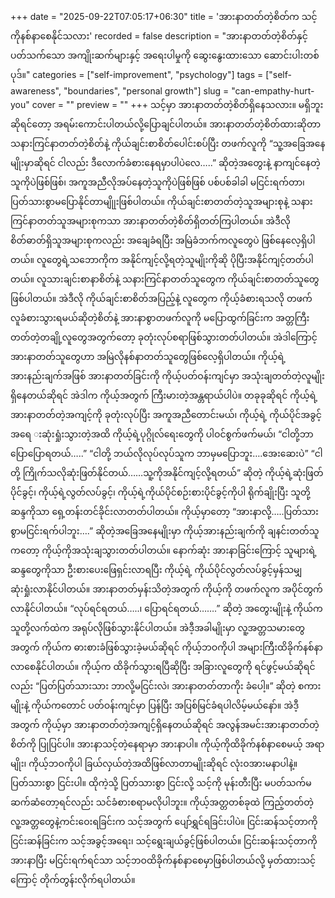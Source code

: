 +++
date = "2025-09-22T07:05:17+06:30"
title = 'အားနာတတ်တဲ့စိတ်က သင့်ကိုနစ်နာစေနိုင်သလား'
recorded = false
description = "အားနာတတ်တဲ့စိတ်နှင့်ပတ်သက်သော အကျိုးဆက်များနှင့် အရေးပါမှုကို ဆွေးနွေးထားသော ဆောင်းပါးတစ်ပုဒ်။"
categories = ["self-improvement", "psychology"]
tags = ["self-awareness", "boundaries", "personal growth"]
slug = "can-empathy-hurt-you"
cover = ""
preview = ""
+++
သင့်မှာ အားနာတတ်တဲ့စိတ်ရှိနေသလား။ မရှိဘူးဆိုရင်တော့ အရမ်းကောင်းပါတယ်လို့ပြောချင်ပါတယ်။ အားနာတတ်တဲ့စိတ်ထားဆိုတာ သနားကြင်နာတတ်တဲ့စိတ်နဲ့ ကိုယ်ချင်းစာစိတ်ပေါင်းစပ်ပြီး တဖက်လူကို “သူ့အခြေအနေမျိုးမှာဆိုရင် ငါလည်း ဒီလောက်ခံစားနေရမှာပါပဲလေ…..” ဆိုတဲ့အတွေးနဲ့ နာကျင်နေတဲ့သူကိုပဲဖြစ်ဖြစ်၊ အကူအညီလိုအပ်နေတဲ့သူကိုပဲဖြစ်ဖြစ် ပစ်ပစ်ခါခါ မငြင်းရက်တာ၊ ပြတ်သားစွာမပြောနိုင်တာမျိုုးဖြစ်ပါတယ်။
ကိုယ်ချင်းစာတတ်တဲ့သူအများစုနဲ့ သနားကြင်နာတတ်သူအများစုကသာ အားနာတတ်တဲ့စိတ်ရှိတတ်ကြပါတယ်။ အဲဒီလိုစိတ်ဓာတ်ရှိသူအများစုကလည်း အချေခံရပြီး အမြဲခံဘက်ကလူတွေပဲ ဖြစ်နေလေ့ရှိပါတယ်။
လူတွေရဲ့သဘောကိုက အနိုင်ကျင့်လို့ရတဲ့သူမျိုးကိုဆို ပိုပြီးအနိုင်ကျင့်တတ်ပါတယ်။ လူသားချင်းစာနာစိတ်နဲ့ သနားကြင်နာတတ်သူတွေက ကိုယ်ချင်းစာတတ်သူတွေဖြစ်ပါတယ်။ အဲဒီလို ကိုယ်ချင်းစာစိတ်အပြည့်နဲ့ လူတွေက ကိုယ့်ခံစားရသလို တဖက်လူခံစားသွားရမယ်ဆိုတဲ့စိတ်နဲ့ အားနာစွာတဖက်လူကို မပြောထွက်ခြင်းက အတ္တကြီးတတ်တဲ့တချို့လူတွေအတွက်တော့ ခုတုံးလုပ်စရာဖြစ်သွားတတ်ပါတယ်။
အဲဒါကြောင့် အားနာတတ်သူတွေဟာ အမြဲလိုနစ်နာတတ်သူတွေဖြစ်လေ့ရှိပါတယ်။ ကိုယ့်ရဲ့ အားနည်းချက်အဖြစ် အားနာတတ်ခြင်းကို ကိုယ့်ပတ်ဝန်းကျင်မှာ အသုံးချတတ်တဲ့လူမျိုးရှိနေတယ်ဆိုရင် အဲဒါက ကိုယ့်အတွက် ကြီးမားတဲ့အန္တရာယ်ပါပဲ။ တခုခုဆိုရင် ကိုယ့်ရဲ့အားနာတတ်တဲ့အကျင့်ကို ခုတုံးလုပ်ပြီး အကူအညီတောင်းမယ်၊ ကိုယ့်ရဲ့ ကိုယ်ပိုင်အခွင့်အရေ းဆုံးရှုံးသွားတဲ့အထိ ကိုယ့်ရဲ့ပုဂ္ဂိုလ်ရေးတွေကို ပါဝင်စွက်ဖက်မယ်၊ “ငါတို့ဘာပြောပြောရတယ်…..” “ငါတို့ ဘယ်လိုလုပ်လုပ်သူက ဘာမှမပြောဘူး….အေးဆေးပဲ” “ငါတို့ ကြိုက်သလိုဆုံးဖြတ်နိုင်တယ်……သူ့ကိုအနိုင်ကျင့်လို့ရတယ်” ဆိုတဲ့ ကိုယ့်ရဲ့ဆုံးဖြတ်ပိုင်ခွင့်၊ ကိုယ့်ရဲ့လွတ်လပ်ခွင့်၊ ကိုယ့်ရဲ့ကိုယ်ပိုင်စဉ်းစားပိုင်ခွင့်ကိုပါ ရိုက်ချိုးပြီး သူတို့ဆန္ဒကိုသာ ရှေ့တန်းတင်ခိုင်းလာတတ်ပါတယ်။ ကိုယ့်မှာတော့ “အားနာလို့…..ပြတ်သားစွာမငြင်းရက်ပါဘူး….” ဆိုတဲ့အခြေအနေမျိုးမှာ ကိုယ့်အားနည်းချက်ကို ချနင်းတတ်သူကတော့ ကိုယ့်ကိုအသုံးချသွားတတ်ပါတယ်။
နောက်ဆုံး အားနာခြင်းကြောင့် သူများရဲ့ ဆန္ဒတွေကိုသာ ဦးစားပေးဖြေရှင်းလာရပြီး ကိုယ့်ရဲ့ ကိုယ်ပိုင်လွတ်လပ်ခွင့်မှန်သမျှ ဆုံးရှုံးလာနိုင်ပါတယ်။ အားနာတတ်မှန်းသိတဲ့အတွက် ကိုယ့်ကို တဖက်လူက အပိုင်တွက်လာနိုင်ပါတယ်။ “လုပ်ရင်ရတယ်…..၊ ပြောရင်ရတယ်…….” ဆိုတဲ့ အတွေးမျိုးနဲ့ ကိုယ်က သူတို့လက်ထဲက အရုပ်လိုဖြစ်သွားနိုင်ပါတယ်။ အဲဒီ့အခါမျိုးမှာ လူ့အတ္တသမားတွေအတွက် ကိုယ်က ဓားစားခံဖြစ်သွားခဲ့မယ်ဆိုရင် ကိုယ့်ဘဝကိုပါ အများကြီးထိခိုက်နစ်နာလာစေနိုင်ပါတယ်။ ကိုယ့်က ထိခိုက်သွားရပြီဆိုပြီး အခြားလူတွေကို ရင်ဖွင့်မယ်ဆိုရင်လည်း “ပြတ်ပြတ်သားသား ဘာလို့မငြင်းလဲ၊ အားနာတတ်တာကိုး ခံပေါ့။” ဆိုတဲ့ စကားမျိုးနဲ့ ကိုယ်ကတောင် ပတ်ဝန်းကျင်မှာ ပြန်ပြီး အပြစ်မြင်ခံရပါလိမ့်မယ်နော်။
အဲဒီ့အတွက် ကိုယ့်မှာ အားနာတတ်တဲ့အကျင့်ရှိနေတယ်ဆိုရင် အလွန်အမင်းအားနာတတ်တဲ့စိတ်ကို ပြုပြင်ပါ။
အားနာသင့်တဲ့နေရာမှာ အားနာပါ။ ကိုယ့်ကိုထိခိုက်နစ်နာစေမယ့် အရာမျိုး၊ ကိုယ့်ဘဝကိုပါ ခြယ်လှယ်တဲ့အထိဖြစ်လာတာမျိုးဆိုရင် လုံးဝအားမနာပါနဲ့။ ပြတ်သားစွာ ငြင်းပါ။ ထိုကဲ့သို့ ပြတ်သားစွာ ငြင်းလို့ သင့်ကို မုန်းတီးပြီး မပတ်သက်မဆက်ဆံတော့ရင်လည်း သင်ခံစားစရာမလိုပါဘူး။ ကိုယ့်အတ္တတစ်ခုထဲ ကြည့်တတ်တဲ့ လူ့အတ္တတွေနဲ့ကင်းဝေးရခြင်းက သင့်အတွက် ပျော်ရွှင်ရခြင်းပါပဲ။ ငြင်းဆန်သင့်တာကို ငြင်းဆန်ခြင်းက သင့်အခွင့်အရေး၊ သင့်ရွေးချယ်ခွင့်ဖြစ်ပါတယ်။
ငြင်းဆန်းသင့်တာကို အားနာပြီး မငြင်းရက်ရင်သာ သင့်ဘဝထိခိုက်နစ်နာစေမှာဖြစ်ပါတယ်လို့ မှတ်ထားသင့်ကြောင့် တိုက်တွန်းလိုက်ရပါတယ်။ 